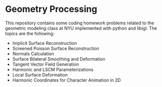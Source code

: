 # Geometry Processing
This repository contains some coding homework problems related to the geometric modeling class at NYU implemented with python and libigl. The topics are the following:
- Implicit Surface Reconstruction
- Screened Poisson Surface Reconstruction
- Normals Calculation
- Surface Bilateral Smoothing and Deformation
- Tangent Vector Field Generation
- Harmonic and LSCM Parameterizations
- Local Surface Deformation
- Harmonic Coordinates for Character Animation in 2D

